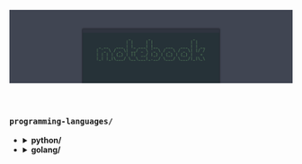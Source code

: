 ![Notebook Banner](https://raw.githubusercontent.com/kylecurtis/notebook/refs/heads/main/assets/banner/notebook-banner.png)

<br>

### `programming-languages/`

- <details>
    <summary><strong>python/</strong></summary>

    - `00-toc/claude-toc`: Python topics generated by Claude 3.5 Sonnet
    - `00-toc/gpt-toc`: Python topics generated by ChatGPT 4o

    </details>

- <details>
    <summary><strong>golang/</strong></summary>

    - `00-toc/claude-toc`: Go topics generated by Claude 3.5 Sonnet
    - `00-toc/gpt-toc`: Go topics generated by ChatGPT 4o
    - `01-basics/hello-world`: Breakdown of a basic Go program
    - `01-basics/variables`: Variables and constants
    - `02-data-types/integers`: Signed and unsigned integers
    - `02-data-types/floats`: Floating point numbers

    </details>
